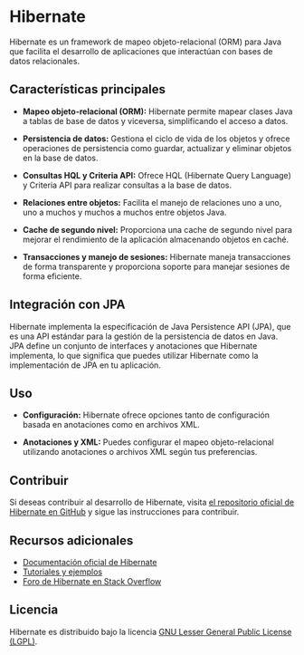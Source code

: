 # Hibernate

Hibernate es un framework de mapeo objeto-relacional (ORM) para Java que facilita el desarrollo de aplicaciones que interactúan con bases de datos relacionales.

## Características principales

- **Mapeo objeto-relacional (ORM):** Hibernate permite mapear clases Java a tablas de base de datos y viceversa, simplificando el acceso a datos.
  
- **Persistencia de datos:** Gestiona el ciclo de vida de los objetos y ofrece operaciones de persistencia como guardar, actualizar y eliminar objetos en la base de datos.
  
- **Consultas HQL y Criteria API:** Ofrece HQL (Hibernate Query Language) y Criteria API para realizar consultas a la base de datos.
  
- **Relaciones entre objetos:** Facilita el manejo de relaciones uno a uno, uno a muchos y muchos a muchos entre objetos Java.
  
- **Cache de segundo nivel:** Proporciona una cache de segundo nivel para mejorar el rendimiento de la aplicación almacenando objetos en caché.
  
- **Transacciones y manejo de sesiones:** Hibernate maneja transacciones de forma transparente y proporciona soporte para manejar sesiones de forma eficiente.

## Integración con JPA

Hibernate implementa la especificación de Java Persistence API (JPA), que es una API estándar para la gestión de la persistencia de datos en Java. JPA define un conjunto de interfaces y anotaciones que Hibernate implementa, lo que significa que puedes utilizar Hibernate como la implementación de JPA en tu aplicación.

## Uso

- **Configuración:** Hibernate ofrece opciones tanto de configuración basada en anotaciones como en archivos XML.
  
- **Anotaciones y XML:** Puedes configurar el mapeo objeto-relacional utilizando anotaciones o archivos XML según tus preferencias.

## Contribuir

Si deseas contribuir al desarrollo de Hibernate, visita [el repositorio oficial de Hibernate en GitHub](https://github.com/hibernate/hibernate-orm) y sigue las instrucciones para contribuir.

## Recursos adicionales

- [Documentación oficial de Hibernate](https://hibernate.org/orm/documentation/)
- [Tutoriales y ejemplos](https://www.baeldung.com/hibernate-tutorial)
- [Foro de Hibernate en Stack Overflow](https://stackoverflow.com/questions/tagged/hibernate)

## Licencia

Hibernate es distribuido bajo la licencia [GNU Lesser General Public License (LGPL)](https://www.gnu.org/licenses/lgpl-3.0.html).
